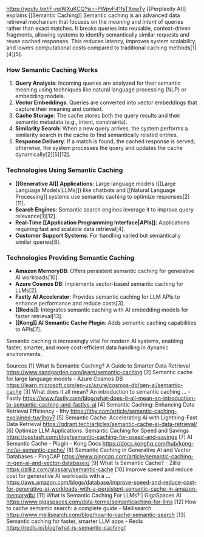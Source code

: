 
https://youtu.be/iF-npWXuKCQ?si=-PWpvF41fsTXowTy
[[Perplexity AI]] explains [[Semantic Caching]]
Semantic caching is an advanced data retrieval mechanism that focuses on the *meaning* and *intent* of queries rather than exact matches. It breaks queries into reusable, context-driven fragments, allowing systems to identify semantically similar requests and reuse cached responses. This reduces latency, improves system scalability, and lowers computational costs compared to traditional caching methods[1][4][5].

### **How Semantic Caching Works**
1. **Query Analysis**: Incoming queries are analyzed for their semantic meaning using techniques like natural language processing (NLP) or embedding models.
2. **Vector Embeddings**: Queries are converted into vector embeddings that capture their meaning and context.
3. **Cache Storage**: The cache stores both the query results and their semantic metadata (e.g., intent, constraints).
4. **Similarity Search**: When a new query arrives, the system performs a similarity search in the cache to find semantically related entries.
5. **Response Delivery**: If a match is found, the cached response is served; otherwise, the system processes the query and updates the cache dynamically[2][5][12].

### **Technologies Using Semantic Caching**
- **[[Generative AI]] Applications**: Large language models ([[Large Language Models|LLMs]]) like chatbots and [[Natural Language Processing]] systems use semantic caching to optimize responses[2][11].
- **Search Engines**: Semantic search engines leverage it to improve query relevance[1][12].
- **Real-Time [[Application Programming Interface|APIs]]**: Applications requiring fast and scalable data retrieval[4].
- **Customer Support Systems**: For handling varied but semantically similar queries[8].

### **Technologies Providing Semantic Caching**
- **Amazon MemoryDB**: Offers persistent semantic caching for generative AI workloads[10].
- **Azure Cosmos DB**: Implements vector-based semantic caching for LLMs[2].
- **Fastly AI Accelerator**: Provides semantic caching for LLM APIs to enhance performance and reduce costs[3].
- **[[Redis]]**: Integrates semantic caching with AI embedding models for faster retrieval[13].
- **[[Kong]] AI Semantic Cache Plugin**: Adds semantic caching capabilities to APIs[7].

Semantic caching is increasingly vital for modern AI systems, enabling faster, smarter, and more cost-efficient data handling in dynamic environments.

Sources
[1] What Is Semantic Caching? A Guide to Smarter Data Retrieval https://www.sandgarden.com/learn/semantic-caching
[2] Semantic cache for large language models - Azure Cosmos DB https://learn.microsoft.com/en-us/azure/cosmos-db/gen-ai/semantic-cache
[3] What does it all mean? An introduction to semantic caching ... - Fastly https://www.fastly.com/blog/what-does-it-all-mean-an-introduction-to-semantic-caching-and-fastlys-ai
[4] Semantic Caching: Enhancing Data Retrieval Efficiency - Ithy https://ithy.com/article/semantic-caching-explained-tuy1hov7
[5] Semantic Cache: Accelerating AI with Lightning-Fast Data Retrieval https://qdrant.tech/articles/semantic-cache-ai-data-retrieval/
[6] Optimize LLM Applications: Semantic Caching for Speed and Savings https://upstash.com/blog/semantic-caching-for-speed-and-savings
[7] AI Semantic Cache - Plugin - Kong Docs https://docs.konghq.com/hub/kong-inc/ai-semantic-cache/
[8] Semantic Caching in Generative AI and Vector Databases - PingCAP https://www.pingcap.com/article/semantic-caching-in-gen-ai-and-vector-databases/
[9] What Is Semantic Cache? - Zilliz https://zilliz.com/glossary/semantic-cache
[10] Improve speed and reduce cost for generative AI workloads with a ... https://aws.amazon.com/blogs/database/improve-speed-and-reduce-cost-for-generative-ai-workloads-with-a-persistent-semantic-cache-in-amazon-memorydb/
[11] What is Semantic Caching For LLMs? | GigaSpaces AI https://www.gigaspaces.com/data-terms/semanticaching-for-llms
[12] How to cache semantic search: a complete guide - Meilisearch https://www.meilisearch.com/blog/how-to-cache-semantic-search
[13] Semantic caching for faster, smarter LLM apps - Redis https://redis.io/blog/what-is-semantic-caching/
